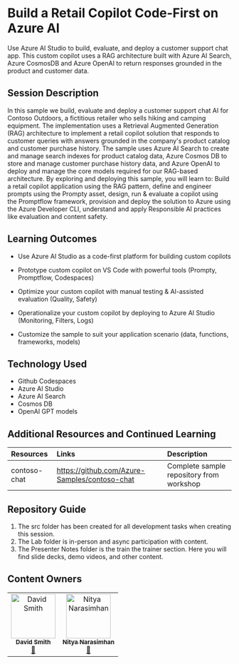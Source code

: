 # Build a Retail Copilot Code-First on Azure AI

Use Azure AI Studio to build, evaluate, and deploy a customer support chat app. This custom copilot uses a RAG architecture built with Azure AI Search, Azure CosmosDB and Azure OpenAI to return responses grounded in the product and customer data.

## Session Description

In this sample we build, evaluate and deploy a customer support chat AI for Contoso Outdoors, a fictitious retailer who sells hiking and camping equipment. The implementation uses a Retrieval Augmented Generation (RAG) architecture to implement a retail copilot solution that responds to customer queries with answers grounded in the company's product catalog and customer purchase history. The sample uses Azure AI Search to create and manage search indexes for product catalog data, Azure Cosmos DB to store and manage customer purchase history data, and Azure OpenAI to deploy and manage the core models required for our RAG-based architecture.
By exploring and deploying this sample, you will learn to: Build a retail copilot application using the RAG pattern, define and engineer prompts using the Prompty asset, design, run & evaluate a copilot using the Promptflow framework, provision and deploy the solution to Azure using the Azure Developer CLI, understand and apply Responsible AI practices like evaluation and content safety.

## Learning Outcomes

* Use Azure AI Studio as a code-first platform for building custom copilots​

* Prototype custom copilot on VS Code with powerful tools (Prompty, Promptflow, Codespaces)​

* Optimize your custom copilot with manual testing & AI-assisted evaluation (Quality, Safety)​

* Operationalize your custom copilot by deploying to Azure AI Studio (Monitoring, Filters, Logs)​

* Customize the sample to suit your application scenario (data, functions, frameworks, models)

## Technology Used

* Github Codespaces
* Azure AI Studio
* Azure AI Search
* Cosmos DB
* OpenAI GPT models

## Additional Resources and Continued Learning

| Resources          | Links                             | Description        |
|:-------------------|:----------------------------------|:-------------------|
| contoso-chat  | https://github.com/Azure-Samples/contoso-chat | Complete sample repository from workshop |

## Repository Guide

1. The src folder has been created for all development tasks when creating this session.
1. The Lab folder is in-person and async participation with content.
1. The Presenter Notes folder is the train the trainer section. Here you will find slide decks, demo videos, and other content.

## Content Owners

<!-- ALL-CONTRIBUTORS-LIST:START - Do not remove or modify this section -->

<table>
<tr>
    <td align="center"><a href="http://learnanalytics.microsoft.com">
        <img src="https://media.licdn.com/dms/image/C4D03AQGMiGWZFIRUKw/profile-displayphoto-shrink_400_400/0/1516235415849?e=1729123200&v=beta&t=VXALfEkkWIwxTqml7vzZX1wRh9NyZLg3H2Ln6RCsjjA" width="100px;" alt="David Smith"/><br />
        <sub><b>David Smith
</b></sub></a><br />
            <a href="https://www.linkedin.com/in/dmsmith/" title="linkedin">📢</a> 
    </td>
    <td align="center"><a href="http://learnanalytics.microsoft.com">
        <img src="https://github.com/nitya.png" width="100px;" alt="Nitya Narasimhan"/><br />
        <sub><b>Nitya Narasimhan
</b></sub></a><br />
            <a href="https://github.com/nitya" title="talk">📢</a> 
    </td>
</tr>
</table>

<!-- ALL-CONTRIBUTORS-LIST:END -->

